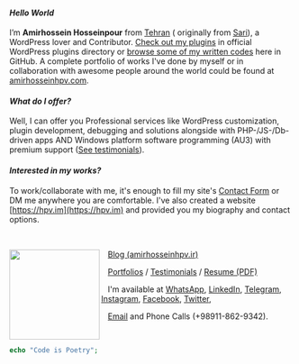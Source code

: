<!--
@Author: Amirhosseinhpv
@Date:   2020/10/02 15:54:25
@Email:  its@hpv.im
@Last modified by:   Amirhosseinhpv
@Last modified time: 2021/03/31 10:00:48
@License: GPLv2
@Copyright: Copyright © 2020 Amirhosseinhpv, All rights reserved.
-->


#### *Hello World*

I’m **Amirhossein Hosseinpour** from [Tehran](https://www.google.com/search?q=Tehran)
\( originally from [Sari](https://www.google.com/search?q=Sari+Mazandaran)\), a WordPress lover and Contributor. [Check out my plugins](https://profiles.wordpress.org/amirhosseinhpv/) in official WordPress plugins directory or [browse some of my written codes](https://github.com/amirhosseinhpv?tab=repositories) here in GitHub. A complete portfolio of works I've done by myself or in collaboration with awesome people around the world could be found at [amirhosseinhpv.com](https://amirhosseinhpv.com/portfolios/).

#### *What do I offer?*

Well, I can offer you Professional services like WordPress customization, plugin development, debugging and solutions alongside with PHP-/JS-/Db- driven apps AND Windows platform software programming (AU3) with premium support ([See testimonials](https://amirhosseinhpv.com/testimonials)).

#### *Interested in my works?*


To work/collaborate with me, it's enough to fill my site's [Contact Form](https://hpv.im/contact/) or DM me anywhere you are comfortable. I've also created a website [https://hpv.im](https://hpv.im) and provided you my biography and contact options.

&nbsp;

<img align="left" width="160" src="https://hpv.im/amirhosseinhpv.png">

&nbsp;&nbsp;&nbsp;[Blog (amirhosseinhpv.ir)](https://amirhosseinhpv.ir/)

&nbsp;&nbsp;&nbsp;[Portfolios](https://amirhosseinhpv.com/portfolios) / [Testimonials](https://amirhosseinhpv.com/testimonials) / [Resume (PDF)](https://hpv.im/resume.pdf)

&nbsp;&nbsp;&nbsp;I'm available at
[WhatsApp](https://api.whatsapp.com/send?phone=989118629342&text=Hello%20from%20Github%20%F0%9F%98%83),
[LinkedIn](https://linkedin.com/in/amirhosseinhpv),
[Telegram](https://t.me/amirhosseinhpv),
[Instagram](https://instagram.com/amirhosseinhpv/),
[Facebook](https://facebook.com/amirhosseinhpv),
[Twitter](https://twitter.com/amirhosseinhpv/),

&nbsp;&nbsp;&nbsp;[Email](mailto:its@hpv.im) and Phone Calls (+98911-862-9342).

&nbsp;
```php
echo "Code is Poetry";
```
